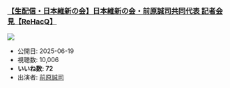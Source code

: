 ### [【生配信・日本維新の会】日本維新の会・前原誠司共同代表 記者会見【ReHacQ】](https://www.youtube.com/watch?v=tzaxK8Zi21Q)
[![](https://img.youtube.com/vi/tzaxK8Zi21Q/sddefault.jpg)](https://www.youtube.com/watch?v=tzaxK8Zi21Q)
-   公開日: 2025-06-19
-   視聴数: 10,006
-   **いいね数: 72**
-   出演者: [前原誠司](/rehacq_fan/people/前原誠司 "wikilink")
